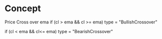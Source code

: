 <h1>Concept</h1>
<p>Price Cross over ema if (cl > ema && cl >= ema)
      type = "BullishCrossover"</p>
<p>if (cl < ema && cl<= ema)
      type = "BearishCrossover"</p>
